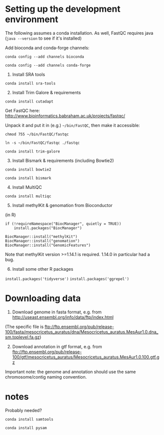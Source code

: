 # Setting up the development environment

The following assumes a conda installation. As well, FastQC requires java (`java --version` to see if it's installed)

Add bioconda and conda-forge channels:

`conda config --add channels bioconda`

`conda config --add channels conda-forge`

1. Install SRA tools

`conda install sra-tools`

2. Install Trim Galore & requirements

`conda install cutadapt`

Get FastQC here: http://www.bioinformatics.babraham.ac.uk/projects/fastqc/

Unpack it and put it in (e.g.) `~/bin/FastQC`, then make it accessible:

`chmod 755 ~/bin/FastQC/fastqc`

`ln -s ~/bin/FastQC/fastqc ./fastqc`

`conda install trim-galore`

3. Install Bismark & requirements (including Bowtie2)

`conda install bowtie2`

`conda install bismark`

4. Install MultiQC

`conda install multiqc`

5. Install methylKit & genomation from Bioconductor

(in R)

```
if (!requireNamespace("BiocManager", quietly = TRUE))
    install.packages("BiocManager")

BiocManager::install("methylKit")
BiocManager::install("genomation")
BiocManager::install("GenomicFeatures")
```

Note that methylKit version >=1.14.1 is required. 1.14.0 in particular had a bug.

6. Install some other R packages

`install.packages('tidyverse')`
`install.packages('ggrepel')`

# Downloading data

1. Download genome in fasta format, e.g. from http://useast.ensembl.org/info/data/ftp/index.html

(The specific file is ftp://ftp.ensembl.org/pub/release-100/fasta/mesocricetus_auratus/dna/Mesocricetus_auratus.MesAur1.0.dna_sm.toplevel.fa.gz)
 
2. Download annotation in gtf format, e.g. from ftp://ftp.ensembl.org/pub/release-100/gtf/mesocricetus_auratus/Mesocricetus_auratus.MesAur1.0.100.gtf.gz

Important note: the genome and annotation should use the same chromosome/contig naming convention.


# notes

Probably needed?

`conda install samtools`

`conda install pysam`
